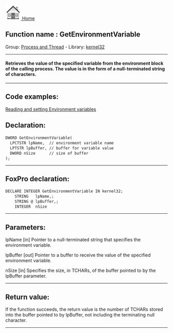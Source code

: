 [<img src="../../images/home.png"> Home ](https://github.com/VFPX/Win32API)  

## Function name : GetEnvironmentVariable
Group: [Process and Thread](../../functions_group.md#Process_and_Thread)  -  Library: [kernel32](../../libraries.md#kernel32)  
***  


#### Retrieves the value of the specified variable from the environment block of the calling process. The value is in the form of a null-terminated string of characters.
***  


## Code examples:
[Reading and setting Environment variables](../../samples/sample_152.md)  

## Declaration:
```foxpro  
DWORD GetEnvironmentVariable(
  LPCTSTR lpName,  // environment variable name
  LPTSTR lpBuffer, // buffer for variable value
  DWORD nSize      // size of buffer
);  
```  
***  


## FoxPro declaration:
```foxpro  
DECLARE INTEGER GetEnvironmentVariable IN kernel32;
	STRING   lpName,;
	STRING @ lpBuffer,;
	INTEGER  nSize  
```  
***  


## Parameters:
lpName 
[in] Pointer to a null-terminated string that specifies the environment variable. 

lpBuffer 
[out] Pointer to a buffer to receive the value of the specified environment variable. 

nSize 
[in] Specifies the size, in TCHARs, of the buffer pointed to by the lpBuffer parameter.  
***  


## Return value:
If the function succeeds, the return value is the number of TCHARs stored into the buffer pointed to by lpBuffer, not including the terminating null character.  
***  

